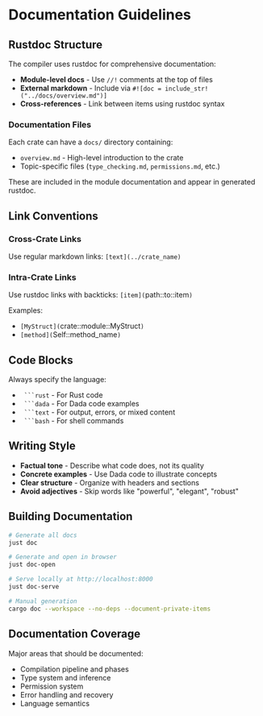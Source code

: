 # Documentation Guidelines

## Rustdoc Structure

The compiler uses rustdoc for comprehensive documentation:

- **Module-level docs** - Use `//!` comments at the top of files
- **External markdown** - Include via `#![doc = include_str!("../docs/overview.md")]`
- **Cross-references** - Link between items using rustdoc syntax

### Documentation Files
Each crate can have a `docs/` directory containing:
- `overview.md` - High-level introduction to the crate
- Topic-specific files (`type_checking.md`, `permissions.md`, etc.)

These are included in the module documentation and appear in generated rustdoc.

## Link Conventions

### Cross-Crate Links
Use regular markdown links: `[text](../crate_name)`

### Intra-Crate Links  
Use rustdoc links with backticks: `[item](`path::to::item`)`

Examples:
- `[MyStruct](`crate::module::MyStruct`)`
- `[method](`Self::method_name`)`

## Code Blocks

Always specify the language:
- ` ```rust` - For Rust code
- ` ```dada` - For Dada code examples
- ` ```text` - For output, errors, or mixed content
- ` ```bash` - For shell commands

## Writing Style

- **Factual tone** - Describe what code does, not its quality
- **Concrete examples** - Use Dada code to illustrate concepts
- **Clear structure** - Organize with headers and sections
- **Avoid adjectives** - Skip words like "powerful", "elegant", "robust"

## Building Documentation

```bash
# Generate all docs
just doc

# Generate and open in browser
just doc-open

# Serve locally at http://localhost:8000
just doc-serve

# Manual generation
cargo doc --workspace --no-deps --document-private-items
```

## Documentation Coverage

Major areas that should be documented:
- Compilation pipeline and phases
- Type system and inference
- Permission system
- Error handling and recovery
- Language semantics